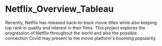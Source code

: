 # Netflix_Overview_Tableau
Recently, Netflix has released back-to-back movie titles while also keeping top rank in quality and interest in their films. This project explores the progression of Netflix throughout the world and also the possible connection Covid may present to the movie platform's booming popularity.
